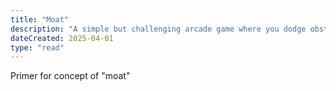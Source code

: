 ```yaml
---
title: "Moat"
description: "A simple but challenging arcade game where you dodge obstacles."
dateCreated: 2025-04-01
type: "read"
---
```


Primer for concept of "moat"
